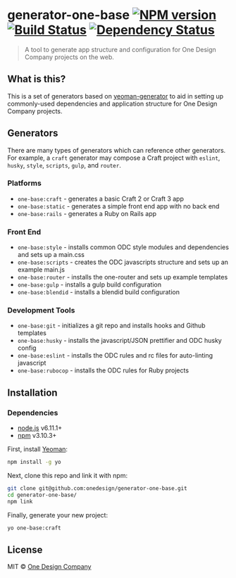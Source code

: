 # generator-one-base [![NPM version][npm-image]][npm-url] [![Build Status][travis-image]][travis-url] [![Dependency Status][daviddm-image]][daviddm-url]
> A tool to generate app structure and configuration for One Design Company projects on the web.

## What is this?

This is a set of generators based on [yeoman-generator][yeoman-url] to aid in setting up commonly-used dependencies and application structure for One Design Company projects.

## Generators

There are many types of generators which can reference other generators. For example, a `craft` generator may compose a Craft project with `eslint`, `husky`, `style`, `scripts`, `gulp`, and `router`.

### Platforms

- `one-base:craft` - generates a basic Craft 2 or Craft 3 app
- `one-base:static` - generates a simple front end app with no back end
- `one-base:rails` - generates a Ruby on Rails app

### Front End

- `one-base:style` - installs common ODC style modules and dependencies and sets up a main.css
- `one-base:scripts` - creates the ODC javascripts structure and sets up an example main.js
- `one-base:router` - installs the one-router and sets up example templates
- `one-base:gulp` - installs a gulp build configuration
- `one-base:blendid` - installs a blendid build configuration

### Development Tools

- `one-base:git` - initializes a git repo and installs hooks and Github templates
- `one-base:husky` - installs the javascript/JSON prettifier and ODC husky config
- `one-base:eslint` - installs the ODC rules and rc files for auto-linting javascript
- `one-base:rubocop` - installs the ODC rules for Ruby projects


## Installation

### Dependencies
- [node.js][node-url] v6.11.1+
- [npm][npm-url] v3.10.3+

First, install [Yeoman][yeoman-url]:

```bash
npm install -g yo
```

Next, clone this repo and link it with npm:

```bash
git clone git@github.com:onedesign/generator-one-base.git
cd generator-one-base/
npm link
```

Finally, generate your new project:

```bash
yo one-base:craft
```

## License

MIT © [One Design Company](https://onedesigncompany.com)


[npm-image]: https://badge.fury.io/js/generator-one-base.svg
[npm-url]: https://npmjs.org/package/generator-one-base
[travis-image]: https://travis-ci.org/onedesign/generator-one-base.svg?branch=master
[travis-url]: https://travis-ci.org/onedesign/generator-one-base
[daviddm-image]: https://david-dm.org/onedesign/generator-one-base.svg?theme=shields.io
[daviddm-url]: https://david-dm.org/onedesign/generator-one-base
[yeoman-url]: http://yeoman.io/authoring
[npm-url]: https://www.npmjs.com/
[node-url]: https://nodejs.org/
